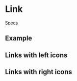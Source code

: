 # Link
[Specs](https://www.sketch.com/s/6034ddd9-a0d3-4844-adda-bd4c821f24b1/a/g9k8Er)
<GithubLink docPath="Link.md" />
 
## Example

<Link-Example />
<GithubLink examplePath="Link/Example.md" />

## Links with left icons

<Link-LeftIconExample />
<GithubLink examplePath="Link/LeftIconExample.md" />

## Links with right icons

<Link-RightIconExample />
<GithubLink examplePath="Link/RightIconExample.md" />
